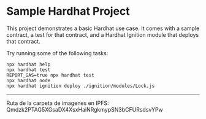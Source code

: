 # Sample Hardhat Project

This project demonstrates a basic Hardhat use case. It comes with a sample contract, a test for that contract, and a Hardhat Ignition module that deploys that contract.

Try running some of the following tasks:

```shell
npx hardhat help
npx hardhat test
REPORT_GAS=true npx hardhat test
npx hardhat node
npx hardhat ignition deploy ./ignition/modules/Lock.js
```

---

Ruta de la carpeta de imagenes en IPFS:
Qmdzk2PTAG5XGsaDX4XsxHaiNRgkmypSN3bCFURsdsvYPw
